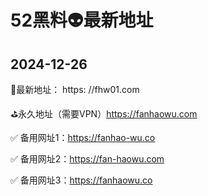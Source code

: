 # 52黑料👽最新地址
## 2024-12-26
💯最新地址： https: //fhw01.com

⛳️永久地址（需要VPN）https://fanhaowu.com

✅ 备用网址1：https://fanhao-wu.co

✅ 备用网址2：https://fan-haowu.com

✅ 备用网址3：https://fanhaowu.co
